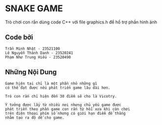 # SNAKE GAME
Trò chơi con rắn dùng code C++ với file graphics.h để hổ trợ phần hình ảnh

## Code bởi
```
Trần Minh Nhật - 23521100
Lê Nguyễn Thành Danh - 23520241
Phạm Như Trung Hiếu - 23520490
```

## Những Nội Dung
```
Game hiện tại chỉ là một phần nhỏ những gì
có thể đạt được nếu phát triển game lâu dài hơn.

Trò con rắn chỉ hiện đến 30 điểm sẽ cho là Vicotry.

Ý tưởng được lấy từ nhiều nơi nhưng chủ yếu game được
phát triển theo phần game con rắn từ hổi xưa khi còn chơi
trên điện thoại phím số nhưng có giới hạn điểm để thắng
nhằm tạo ra độ dễ cho game.
```

